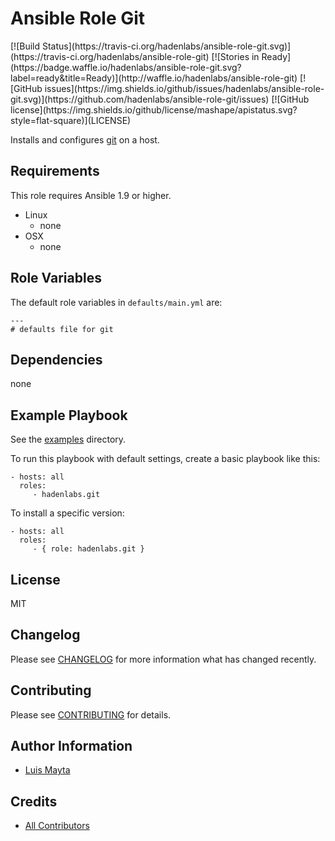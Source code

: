 # Ansible Role Git

<span class="badges" align="center">
[![Build Status](https://travis-ci.org/hadenlabs/ansible-role-git.svg)](https://travis-ci.org/hadenlabs/ansible-role-git)
[![Stories in Ready](https://badge.waffle.io/hadenlabs/ansible-role-git.svg?label=ready&title=Ready)](http://waffle.io/hadenlabs/ansible-role-git)
[![GitHub issues](https://img.shields.io/github/issues/hadenlabs/ansible-role-git.svg)](https://github.com/hadenlabs/ansible-role-git/issues)
[![GitHub license](https://img.shields.io/github/license/mashape/apistatus.svg?style=flat-square)](LICENSE)
</span>


Installs and configures [git][link-git] on a host.

## Requirements

This role requires Ansible 1.9 or higher.

 - Linux
   - none
 - OSX
   - none


## Role Variables

The default role variables in `defaults/main.yml` are:

    ---
    # defaults file for git


## Dependencies

none

## Example Playbook

See the [examples](./examples/) directory.

To run this playbook with default settings, create a basic playbook like this:

    - hosts: all
      roles:
         - hadenlabs.git

To install a specific version:

    - hosts: all
      roles:
         - { role: hadenlabs.git }

## License

MIT

## Changelog

Please see [CHANGELOG](CHANGELOG.md) for more information what has changed recently.

## Contributing

Please see [CONTRIBUTING](CONTRIBUTING.md) for details.

## Author Information

- [Luis Mayta][link-luis]

## Credits

- [All Contributors][link-contributors]


<!-- Other -->

[link-git]: https://www.git-scm.com
[link-luis]: https://github.com/luismayta
[link-contributors]: contributors
